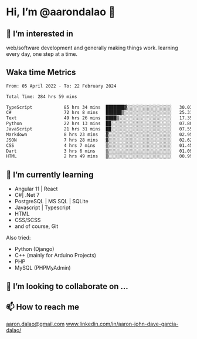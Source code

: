 # __Hi, I’m @aarondalao__ 👋 
## 👀 I’m interested in 
web/software development and generally making things work.
learning every day, one step at a time. 

## Waka time Metrics
<!--START_SECTION:waka-->

```txt
From: 05 April 2022 - To: 22 February 2024

Total Time: 284 hrs 59 mins

TypeScript            85 hrs 34 mins  ███████▓░░░░░░░░░░░░░░░░░   30.03 %
C#                    72 hrs 8 mins   ██████▒░░░░░░░░░░░░░░░░░░   25.31 %
Text                  49 hrs 26 mins  ████▒░░░░░░░░░░░░░░░░░░░░   17.35 %
Python                22 hrs 13 mins  ██░░░░░░░░░░░░░░░░░░░░░░░   07.80 %
JavaScript            21 hrs 31 mins  ██░░░░░░░░░░░░░░░░░░░░░░░   07.55 %
Markdown              8 hrs 23 mins   ▓░░░░░░░░░░░░░░░░░░░░░░░░   02.95 %
JSON                  7 hrs 28 mins   ▓░░░░░░░░░░░░░░░░░░░░░░░░   02.62 %
CSS                   4 hrs 7 mins    ▒░░░░░░░░░░░░░░░░░░░░░░░░   01.45 %
Dart                  3 hrs 6 mins    ▒░░░░░░░░░░░░░░░░░░░░░░░░   01.09 %
HTML                  2 hrs 49 mins   ▒░░░░░░░░░░░░░░░░░░░░░░░░   00.99 %
```

<!--END_SECTION:waka-->

## 🌱 I’m currently learning 

- Angular 11 | React 
- C#| .Net 7
- PostgreSQL | MS SQL | SQLite
- Javascript | Typescript
- HTML 
- CSS/SCSS
- and of course, Git 


Also tried:
- Python (Django)
- C++ (mainly for Arduino Projects)
- PHP
- MySQL (PHPMyAdmin)


## 💞️ I’m looking to collaborate on ...

## 📫 How to reach me 
aaron.dalao@gmail.com
www.linkedin.com/in/aaron-john-dave-garcia-dalao/

<!---
aarondalao/aarondalao is a ✨ special ✨ repository because its `README.md` (this file) appears on your GitHub profile.
You can click the Preview link to take a look at your changes.
--->
